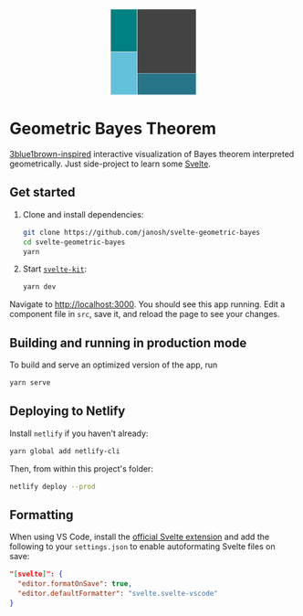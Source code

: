 <p align="center">
  <img src="static/favicon.svg" alt="Geometric Bayes Theorem" height=150>
</p>

# Geometric Bayes Theorem

[3blue1brown-inspired](https://youtu.be/HZGCoVF3YvM) interactive visualization of Bayes theorem interpreted geometrically. Just side-project to learn some [Svelte](https://github.com/sveltejs/svelte).

## Get started

1. Clone and install dependencies:

   ```sh
   git clone https://github.com/janosh/svelte-geometric-bayes
   cd svelte-geometric-bayes
   yarn
   ```

2. Start [`svelte-kit`](https://kit.svelte.dev):

   ```sh
   yarn dev
   ```

Navigate to <http://localhost:3000>. You should see this app running. Edit a component file in `src`, save it, and reload the page to see your changes.

## Building and running in production mode

To build and serve an optimized version of the app, run

```sh
yarn serve
```

## Deploying to Netlify

Install `netlify` if you haven't already:

```sh
yarn global add netlify-cli
```

Then, from within this project's folder:

```sh
netlify deploy --prod
```

## Formatting

When using VS Code, install the [official Svelte extension](https://marketplace.visualstudio.com/items?itemName=svelte.svelte-vscode) and add the following to your `settings.json` to enable autoformating Svelte files on save:

```json
"[svelte]": {
  "editor.formatOnSave": true,
  "editor.defaultFormatter": "svelte.svelte-vscode"
}
```
